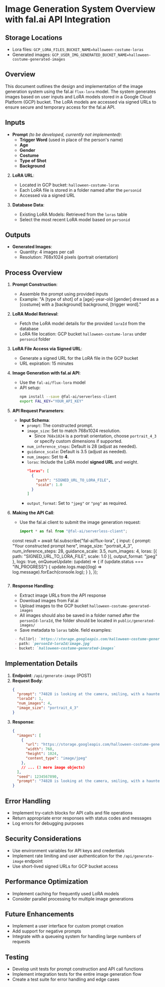 # Image Generation System Overview with fal.ai API Integration

## Storage Locations

- Lora files: `GCP_LORA_FILES_BUCKET_NAME=halloween-costume-loras`
- Generated images: `GCP_USER_IMG_GENERATED_BUCKET_NAME=halloween-costume-generated-images`

## Overview

This document outlines the design and implementation of the image generation system using the fal.ai `flux-lora` model. The system generates images based on user inputs and LoRA models stored in a Google Cloud Platform (GCP) bucket. The LoRA models are accessed via signed URLs to ensure secure and temporary access for the fal.ai API.

## Inputs

- **Prompt** *(to be developed, currently not implemented)*:
  - **Trigger Word** (used in place of the person's name)
  - **Age**
  - **Gender**
  - **Costume**
  - **Type of Shot**
  - **Background**

2. **LoRA URL**:
   - Located in GCP bucket: `halloween-costume-loras`
   - Each LoRA file is stored in a folder named after the `personid`
   - Accessed via a signed URL

3. **Database Data**:
   - Existing LoRA Models: Retrieved from the `loras` table
   - Select the most recent LoRA model based on `personid`

## Outputs

- **Generated Images**:
  - Quantity: 4 images per call
  - Resolution: 768x1024 pixels (portrait orientation)

## Process Overview

1. **Prompt Construction**:
   - Assemble the prompt using provided inputs
   - Example: "A [type of shot] of a [age]-year-old [gender] dressed as a [costume] with a [background] background, [trigger word]."

2. **LoRA Model Retrieval**:
   - Fetch the LoRA model details for the provided `loraId` from the database
   - LoRA file location: GCP bucket `halloween-costume-loras` under `personid` folder

3. **LoRA File Access via Signed URL**:
   - Generate a signed URL for the LoRA file in the GCP bucket
   - URL expiration: 15 minutes

4. **Image Generation with fal.ai API**:
   - Use the `fal-ai/flux-lora` model
   - API setup:
     ```bash
     npm install --save @fal-ai/serverless-client
     export FAL_KEY="YOUR_API_KEY"
     ```

5. **API Request Parameters**:
   - **Input Schema**:
     - `prompt`: The constructed prompt.
     - `image_size`: Set to match 768x1024 resolution.
       - Since `768x1024` is a portrait orientation, choose `portrait_4_3` or specify custom dimensions if supported.
     - `num_inference_steps`: Default is 28 (adjust as needed).
     - `guidance_scale`: Default is 3.5 (adjust as needed).
     - `num_images`: Set to **4**.
     - `loras`: Include the LoRA model **signed URL** and weight.
       ```json
       "loras": [
         {
           "path": "SIGNED_URL_TO_LORA_FILE",
           "scale": 1.0
         }
       ]
       ```
     - `output_format`: Set to `"jpeg"` or `"png"` as required.

6. **Making the API Call**:
   - Use the fal.ai client to submit the image generation request:
     ```javascript
     import * as fal from "@fal-ai/serverless-client";

   const result = await fal.subscribe("fal-ai/flux-lora", {
     input: {
       prompt: "Your constructed prompt here",
       image_size: "portrait_4_3",
       num_inference_steps: 28,
       guidance_scale: 3.5,
       num_images: 4,
       loras: [{ path: "SIGNED_URL_TO_LORA_FILE", scale: 1.0 }],
       output_format: "jpeg"
     },
     logs: true,
     onQueueUpdate: (update) => {
       if (update.status === "IN_PROGRESS") {
         update.logs.map((log) => log.message).forEach(console.log);
       }
     },
   });
   ```

7. **Response Handling**:
   - Extract image URLs from the API response
   - Download images from Fal.ai
   - Upload images to the GCP bucket `halloween-costume-generated-images`
   - All images should also be saved in a folder named after the `personId-loraId`, the folder should be located in `public/generated-images/`
   - Save metadata to `loras` table.
   field examples:
   ```markdown
    - fullUrl: `https://storage.googleapis.com/halloween-costume-generated-images/personId-loraId/image.jpg`
    - path: `personId-loraId/image.jpg`
    - bucket: `halloween-costume-generated-images`
   ```

## Implementation Details

1. **Endpoint**: `/api/generate-image` (POST)
2. **Request Body**:
   ```json
   {
     "prompt": "74828 is looking at the camera, smiling, with a haunted house in the background.",
     "loraId": 1,
     "num_images": 4,
     "image_size": "portrait_4_3"
   }
   ```
3. **Response**:
   ```json
   {
     "images": [
       {
         "url": "https://storage.googleapis.com/halloween-costume-generated-images/generated_1234567890_0.jpg",
         "width": 768,
         "height": 1024,
         "content_type": "image/jpeg"
       },
       // ... (3 more image objects)
     ],
     "seed": 1234567890,
     "prompt": "74828 is looking at the camera, smiling, with a haunted house in the background."
   }
   ```

## Error Handling

- Implement try-catch blocks for API calls and file operations
- Return appropriate error responses with status codes and messages
- Log errors for debugging purposes

## Security Considerations

- Use environment variables for API keys and credentials
- Implement rate limiting and user authentication for the `/api/generate-image` endpoint
- Use short-lived signed URLs for GCP bucket access

## Performance Optimization

- Implement caching for frequently used LoRA models
- Consider parallel processing for multiple image generations

## Future Enhancements

- Implement a user interface for custom prompt creation
- Add support for negative prompts
- Integrate with a queueing system for handling large numbers of requests

## Testing

- Develop unit tests for prompt construction and API call functions
- Implement integration tests for the entire image generation flow
- Create a test suite for error handling and edge cases